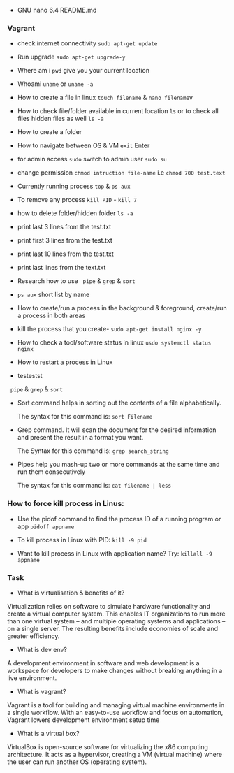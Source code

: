-   GNU nano 6.4                                                                               README.md
### Vagrant
- check internet connectivity `sudo apt-get update`
- Run upgrade `sudo apt-get upgrade-y`
- Where am i `pwd` give you your current location
- Whoami `uname` or `uname -a`
- How to create a file in linux `touch filename` & `nano filename`v
- How to check file/folder available in current location
`ls` or to check all files hidden files as well `ls -a`
- How to create a folder
- How to navigate between OS & VM `exit` Enter
- for admin access `sudo` switch to admin user `sudo su`
- change permission `chmod intruction file-name` i.e
        `chmod 700 test.text`
- Currently running process `top` & `ps aux`
- To remove any process `kill PID` - `kill 7`
- how to delete folder/hidden folder `ls -a`

- print last 3 lines from the test.txt
- print first 3 lines from the test.txt
- print last 10 lines from the test.txt
- print last lines from the text.txt
- Research how to use ` pipe` & `grep` & `sort`
- `ps aux` short list by name
- How to create/run a process in the background & foreground, create/run a process in both areas
- kill the process that you create- `sudo apt-get install nginx -y`
- How to check a tool/software status in linux `usdo systemctl status nginx`
- How to restart a process in Linux
- testestst


 ` pipe` & `grep` & `sort`

- Sort command helps in sorting out the contents of a file alphabetically.

  The syntax for this command is: `sort Filename`

- Grep command. It will scan the document for the desired information and present the result in a format you want.

  The Syntax for this command is: `grep search_string`

- Pipes help you mash-up two or more commands at the same time and run them consecutively

  The syntax for this command is: `cat filename | less`

### How to force kill process in Linus:

- Use the pidof command to find the process ID of a running program or app
  `pidoff appname`

- To kill process in Linux with PID:
  `kill -9 pid`

- Want to kill process in Linux with application name? Try:
  `killall -9 appname`

### Task

- What is virtualisation & benefits of it?
  
Virtualization relies on software to simulate hardware functionality and create a virtual computer system. This enables IT organizations to run more than one virtual system – and multiple operating systems and applications – on a single server. The resulting benefits include economies of scale and greater efficiency.

- What is dev env?
  
A development environment in software and web development is a workspace for developers to make changes without breaking anything in a live environment.

- What is vagrant?

Vagrant is a tool for building and managing virtual machine environments in a single workflow. With an easy-to-use workflow and focus on automation, Vagrant lowers development environment setup time

- What is a virtual box?

VirtualBox is open-source software for virtualizing the x86 computing architecture. It acts as a hypervisor, creating a VM (virtual machine) where the user can run another OS (operating system).

